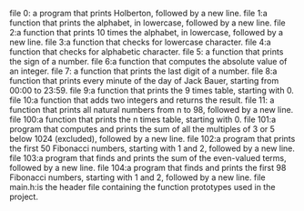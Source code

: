 file 0: a program that prints Holberton, followed by a new line.
file 1:a function that prints the alphabet, in lowercase, followed by a new line.
file 2:a function that prints 10 times the alphabet, in lowercase, followed by a new line.
file 3:a function that checks for lowercase character.
file 4:a function that checks for alphabetic character.
file 5: a function that prints the sign of a number.
file 6:a function that computes the absolute value of an integer.
file 7: a function that prints the last digit of a number.
file 8:a function that prints every minute of the day of Jack Bauer, starting from 00:00 to 23:59.
file 9:a function that prints the 9 times table, starting with 0.
file 10:a function that adds two integers and returns the result.
file 11: a function that prints all natural numbers from n to 98, followed by a new line.
file 100:a function that prints the n times table, starting with 0.
file 101:a program that computes and prints the sum of all the multiples of 3 or 5 below 1024 (excluded), followed by a new line.
file 102:a program that prints the first 50 Fibonacci numbers, starting with 1 and 2, followed by a new line.
file 103:a program that finds and prints the sum of the even-valued terms, followed by a new line.
file 104:a program that finds and prints the first 98 Fibonacci numbers, starting with 1 and 2, followed by a new line.
file main.h:is the header file containing the function prototypes used in the project.